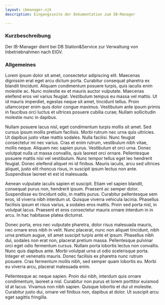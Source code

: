 ```yaml
---
layout: ibmanager.njk
description: Eingangsseite der Dokumentation zum IB-Manager

--- 
```


### Kurzbeschreibung

Der IB-Manager dient bei DB Station&Service zur Verwaltung von Inbetriebnahmen nach EIGV.

### Allgemeines

Lorem ipsum dolor sit amet, consectetur adipiscing elit. Maecenas dignissim erat eget arcu dictum porta. Curabitur consequat pharetra ex blandit tincidunt. Aliquam condimentum posuere turpis, quis iaculis enim molestie ac. Nunc molestie ex et mauris auctor vulputate. Maecenas eleifend eros vel varius feugiat. Vestibulum tempus eu massa vel mattis. Ut id mauris imperdiet, egestas neque sit amet, tincidunt tellus. Proin ullamcorper enim quis dolor congue maximus. Vestibulum ante ipsum primis in faucibus orci luctus et ultrices posuere cubilia curae; Nullam sollicitudin molestie nunc in dapibus.

Nullam posuere lacus nisl, eget condimentum turpis mollis sit amet. Sed cursus ipsum mollis pretium facilisis. Morbi rutrum nec urna quis ultricies. Ut dapibus justo vitae mattis sodales. Nulla facilisi. Nunc feugiat consectetur mi nec varius. Cras et enim rutrum, vestibulum nibh vitae, mollis neque. Aliquam nec sapien purus. Vestibulum et orci urna. Donec volutpat nulla ut massa convallis, quis laoreet orci ornare. Pellentesque posuere mattis nisi vel vestibulum. Nunc tempor tellus eget leo hendrerit feugiat. Donec eleifend aliquet mi id finibus. Mauris iaculis, arcu sed ultrices aliquet, justo elit rhoncus risus, in suscipit ipsum lectus non ante. Suspendisse laoreet et est id malesuada.

Aenean vulputate iaculis sapien et suscipit. Etiam vel sapien blandit, consequat purus non, hendrerit ipsum. Praesent ac semper dolor. Suspendisse eu tincidunt odio, in mattis purus. Curabitur pellentesque sem eros, id viverra nibh interdum ut. Quisque viverra vehicula lacinia. Phasellus facilisis ipsum et risus varius, a sodales eros mattis. Proin sed porta nisl, in volutpat lacus. Praesent et eros consectetur mauris ornare interdum in in arcu. In hac habitasse platea dictumst.

Donec porta, eros nec vulputate pharetra, dolor risus malesuada mauris, nec ornare eros nibh in velit. Nunc placerat, nunc non aliquet tincidunt, nibh urna pretium augue, sit amet suscipit turpis ante et ipsum. Phasellus nibh dui, sodales non erat non, placerat pretium massa. Pellentesque pulvinar orci eget odio fermentum cursus. Nullam porta lobortis lectus non convallis. Nunc quis dapibus ante. Morbi volutpat urna ut odio scelerisque porta. Integer et venenatis mauris. Donec facilisis ex pharetra nunc rutrum posuere. Cras fermentum mollis nibh, sed semper quam lobortis eu. Morbi eu viverra arcu, placerat malesuada enim.

Pellentesque ac neque sapien. Proin dui nibh, interdum quis ornare condimentum, laoreet a nisl. Curabitur non purus et lorem porttitor euismod id at lacus. Vivamus non nibh sapien. Quisque lobortis et dui ut molestie. Curabitur justo dui, ornare vel finibus non, dapibus at dolor. Ut suscipit arcu eget sagittis fringilla. 
